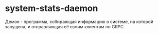 # system-stats-daemon
Демон - программа, собирающая информацию о системе, на которой запущена, и отправляющая её своим клиентам по GRPC.
